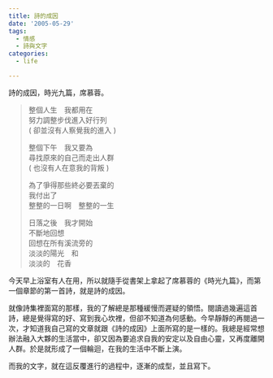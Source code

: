 ```yaml
---
title: 詩的成因
date: '2005-05-29'
tags:
  - 情感
  - 詩與文字
categories:
  - life

---
```

詩的成因，時光九篇，席慕蓉。  
  

> 整個人生　我都用在  
> 努力調整步伐進入好行列  
> ( 卻並沒有人察覺我的進入 )  
>   
> 整個下午　我又要為  
> 尋找原來的自己而走出人群  
> ( 也沒有人在意我的背叛 )  
>   
> 為了爭得那些終必要丟棄的  
> 我付出了  
> 整整的一日啊　整整的一生  
>   
> 日落之後　我才開始  
> 不斷地回想  
> 回想在所有溪流旁的  
> 淡淡的陽光　和  
> 淡淡的　花香

  
今天早上浴室有人在用，所以就隨手從書架上拿起了席慕蓉的《時光九篇》，而第一個章節的第一首詩，就是詩的成因。  
  
就像詩集裡面寫的那樣，我的了解總是那種緩慢而遲疑的領悟。閱讀過幾遍這首詩，總是覺得寫的好、寫到我心坎裡，但卻不知道為何感動。今早靜靜的再閱過一次，才知道我自己寫的文章就跟《詩的成因》上面所寫的是一樣的。我總是經常想辦法融入大夥的生活當中，卻又因為要追求自我的安定以及自由心靈，又再度離開人群。於是就形成了一個輪迴，在我的生活中不斷上演。  
  
而我的文字，就在這反覆進行的過程中，逐漸的成型，並且寫下。